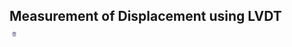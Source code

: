 ##  Measurement of Displacement using LVDT &nbsp; &nbsp; &nbsp; &nbsp; &nbsp; &nbsp; <img src="images/iitkgp.png" width="3%" />
